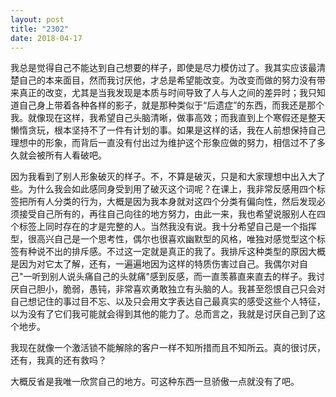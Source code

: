 ```yaml
---
layout: post
title: "2302"
date: 2018-04-17
---
```

我总是觉得自己不能达到自己想要的样子，即使是尽力模仿过了。我其实应该最清楚自己的本来面目，然而我讨厌他，才总是希望能改变。为改变而做的努力没有带来真正的改变，尤其是当我发现是本质与时间导致了人与人之间的差异时；我只知道自己身上带着各种各样的影子，就是那种类似于“后遗症”的东西，而我还是那个我。就像现在这样，我希望自己头脑清晰，做事高效；而我直到上个寒假还是整天懒惰贪玩，根本坚持不了一件有计划的事。如果是这样的话，我在人前想保持自己理想中的形象，而背后一直没有付出过为维护这个形象应做的努力，相信过不了多久就会被所有人看破吧。

因为我看到了别人形象破灭的样子。不，不算是破灭，只是和大家理想中出入大了些。为什么我会如此感同身受到用了破灭这个词呢？在课上，我非常反感用四个标签把所有人分类的行为，大概是因为我本身就对这四个分类有偏向性，然后发现必须接受自己所有的，再往自己向往的地方努力，由此一来，我也希望说服别人在四个标签上同时存在的才是完整的人。当然我没有说。我十分希望自己是一个指挥型，很高兴自己是一个思考性，偶尔也很喜欢幽默型的风格，唯独对感觉型这个标签有种说不出的排斥感。不过这一定就是真正的我了。我排斥这种类型的原因大概是因为对它太了解，还有，一遍遍地因为这样的特质伤害过自己。我偶尔对自己"一听到别人说头痛自己的头就痛"感到反感，而一直羡慕直来直去的样子。我讨厌自己胆小，脆弱，愚钝，非常喜欢勇敢独立有头脑的人。我甚至怨恨自己只会对自己想记住的事过目不忘、以及只会用文字表达自己最真实的感受这些个人特征，以为没有了它们我可能就会得到其他的能力了。总而言之，我就是讨厌自己到了这个地步。

我现在就像一个激活锁不能解除的客户一样不知所措而且不知所云。真的很讨厌，还有，我真的还有救吗？

大概反省是我唯一欣赏自己的地方。可这种东西一旦骄傲一点就没有了吧。
